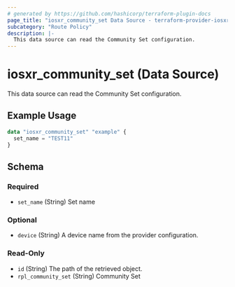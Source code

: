 ```yaml
---
# generated by https://github.com/hashicorp/terraform-plugin-docs
page_title: "iosxr_community_set Data Source - terraform-provider-iosxr"
subcategory: "Route Policy"
description: |-
  This data source can read the Community Set configuration.
---
```


# iosxr_community_set (Data Source)

This data source can read the Community Set configuration.

## Example Usage

```terraform
data "iosxr_community_set" "example" {
  set_name = "TEST11"
}
```

<!-- schema generated by tfplugindocs -->
## Schema

### Required

- `set_name` (String) Set name

### Optional

- `device` (String) A device name from the provider configuration.

### Read-Only

- `id` (String) The path of the retrieved object.
- `rpl_community_set` (String) Community Set
